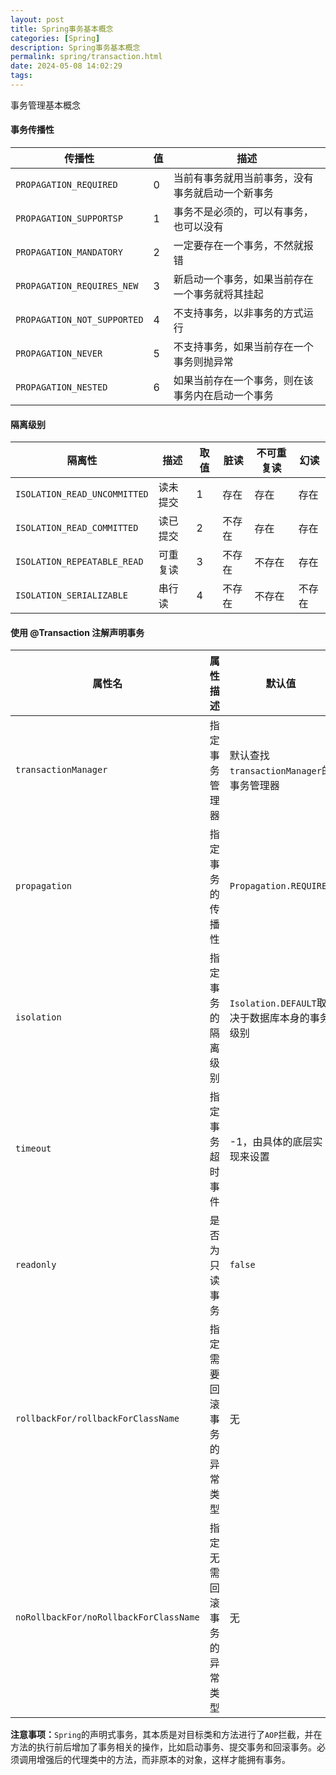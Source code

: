 ```yaml
---
layout: post
title: Spring事务基本概念
categories: [Spring]
description: Spring事务基本概念
permalink: spring/transaction.html
date: 2024-05-08 14:02:29
tags:
---
```

事务管理基本概念


<!--more-->


#### 事务传播性

| 传播性                      | 值   | 描述                                             |
| --------------------------- | ---- | ------------------------------------------------ |
| `PROPAGATION_REQUIRED`      | 0    | 当前有事务就用当前事务，没有事务就启动一个新事务 |
| `PROPAGATION_SUPPORTSP`     | 1    | 事务不是必须的，可以有事务，也可以没有           |
| `PROPAGATION_MANDATORY`     | 2    | 一定要存在一个事务，不然就报错                   |
| `PROPAGATION_REQUIRES_NEW`  | 3    | 新启动一个事务，如果当前存在一个事务就将其挂起   |
| `PROPAGATION_NOT_SUPPORTED` | 4    | 不支持事务，以非事务的方式运行                   |
| `PROPAGATION_NEVER`         | 5    | 不支持事务，如果当前存在一个事务则抛异常         |
| `PROPAGATION_NESTED`        | 6    | 如果当前存在一个事务，则在该事务内在启动一个事务 |



#### 隔离级别

| 隔离性                       | 描述     | 取值 | 脏读   | 不可重复读 | 幻读   |
| ---------------------------- | -------- | ---- | ------ | ---------- | ------ |
| `ISOLATION_READ_UNCOMMITTED` | 读未提交 | 1    | 存在   | 存在       | 存在   |
| `ISOLATION_READ_COMMITTED`   | 读已提交 | 2    | 不存在 | 存在       | 存在   |
| `ISOLATION_REPEATABLE_READ` | 可重复读 | 3    | 不存在 | 不存在 | 存在   |
| `ISOLATION_SERIALIZABLE`    | 串行读   | 4    | 不存在 | 不存在 | 不存在 |



#### 使用 @Transaction 注解声明事务

| 属性名                                 | 属性描述                   | 默认值                                        |
| -------------------------------------- | -------------------------- | --------------------------------------------- |
| `transactionManager`                   | 指定事务管理器             | 默认查找`transactionManager`的事务管理器      |
| `propagation`                          | 指定事务的传播性           | `Propagation.REQUIRED`                        |
| `isolation`                            | 指定事务的隔离级别         | `Isolation.DEFAULT`取决于数据库本身的事务级别 |
| `timeout`                              | 指定事务超时事件           | -1，由具体的底层实现来设置                    |
| `readonly`                             | 是否为只读事务             | `false`                                       |
| `rollbackFor/rollbackForClassName`     | 指定需要回滚事务的异常类型 | 无   |
| `noRollbackFor/noRollbackForClassName` | 指定无需回滚事务的异常类型 | 无   |



**注意事项：**`Spring`的声明式事务，其本质是对目标类和方法进行了`AOP`拦截，并在方法的执行前后增加了事务相关的操作，比如启动事务、提交事务和回滚事务。必须调用增强后的代理类中的方法，而非原本的对象，这样才能拥有事务。

